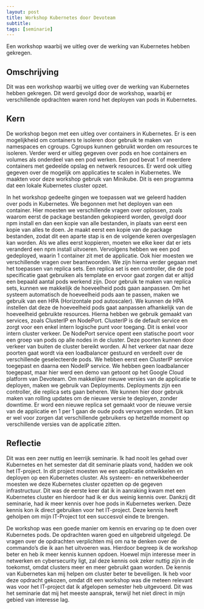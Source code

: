 ```yaml
---
layout: post
title: Workshop Kubernetes door Devoteam
subtitle: 
tags: [seminarie]
---
```


Een workshop waarbij we uitleg over de werking van Kubernetes hebben gekregen.

## Omschrijving

Dit was een workshop waarbij we uitleg over de werking van Kubernetes hebben gekregen. Dit werd gevolgd door de workshop, waarbij er verschillende opdrachten waren rond het deployen van pods in Kubernetes.

## Kern

De workshop begon met een uitleg over containers in Kubernetes. Er is een mogelijkheid om containers te isoleren door gebruik te maken van namespaces en cgroups. Cgroups kunnen gebruikt worden om resources te isoleren. Verder werd er uitleg gegeven over pods en hoe containers en volumes als onderdeel van een pod werken. Een pod bevat 1 of meerdere containers met gedeelde opslag en netwerk resources.  Er werd ook uitleg gegeven over de mogelijk om applicaties te scalen in Kubernetes. We maakten voor deze workshop gebruik van Minikube. Dit is een programma dat een lokale Kubernetes cluster opzet.
 

In het workshop gedeelte gingen we toepassen wat we geleerd hadden over pods in Kubernetes. We begonnen met het deployen van een container. Hier moesten we verschillende vragen over oplossen, zoals waarom eerst de package bestanden gekopieerd worden, gevolgd door npm install en dan een kopie van alle bestanden, in plaats van eerst een kopie van alles te doen. Je maakt eerst een kopie van de package bestanden, zodat dit een aparte stap is en de volgende keren overgeslagen kan worden. Als we alles eerst koppieren, moeten we elke keer dat er iets veranderd een npm install uitvoeren. 
Vervolgens hebben we een pod gedeployed, waarin 1 container zit met de applicatie. Ook hier moesten we verschillende vragen over beantwoorden.  We zijn hierna verder gegaan met het toepassen van replica sets. Een replica set is een controller, die de pod specificatie gaat gebruiken als template en ervoor gaat zorgen dat er altijd een bepaald aantal pods werkend zijn. Door gebruik te maken van replica sets, kunnen we makkelijk de hoeveelheid pods gaan aanpassen.
Om het systeem automatisch de hoeveelheid pods aan te passen, maken we gebruik van een HPA (Horizontale pod autoscaler). We kunnen de HPA instellen dat deze de hoeveelheid pods gaat aanpassen afhankelijk van de hoeveelheid gebruikte resources.
Hierna hebben we gebruik gemaakt van services, zoals ClusterIP en NodePort. ClusterIP is de default service en zorgt voor een enkel intern logische punt voor toegang. Dit is enkel voor intern cluster verkeer.
De NodePort service opent een statische poort voor een groep van pods op alle nodes in de cluster. Deze poorten kunnen door verkeer van buiten de cluster bereikt worden. Al het verkeer dat naar deze poorten gaat wordt via een loadbalancer gestuurd en verdeelt over de verschillende geselecteerde pods.
We hebben eerst een ClusterIP service toegepast en daarna een NodeIP service.
We hebben geen loadbalancer toegepast, maar hier werd een demo van getoont op het Google Cloud platform van Devoteam.
Om makkelijker nieuwe versies van de applicatie te deployen, maken we gebruik van Deployments. Deployments zijn een controller, die replica sets gaan beheren. We kunnen hier door gebruik maken van rolling updates om de nieuwe versie te deployen, zonder downtime. Er word een nieuwe replica set gemaakt voor de nieuwe versie van de applicatie en 1 per 1 gaan de oude pods vervangen worden. Dit kan er wel voor zorgen dat verschillende gebruikers op hetzelfde moment op verschillende versies van de applicatie zitten.

## Reflectie

Dit was een zeer nuttig en leerrijk seminarie. Ik had nooit les gehad over Kubernetes en het semester dat dit seminarie plaats vond, hadden we ook het IT-project. In dit project moesten we een applicatie ontwikkelen en deployen op een Kubernetes cluster. Als systeem- en netwerkbeheerder moesten we deze Kubernetes cluster opzetten op de gegeven infrastructuur. Dit was de eerste keer dat ik in aanraking kwam met een Kubernetes cluster en hierdoor had ik er dus weinig kennis over. Dankzij dit seminarie, had ik meer kennis over hoe pods in Kubernetes werken. Deze kennis kon ik direct gebruiken voor het IT-project. Deze kennis heeft geholpen om mijn IT-Project tot een succesvol einde te brengen.

De workshop was een goede manier om kennis en ervaring op te doen over Kubernetes pods. De opdrachten waren goed en uitgebreid uitgelegd. De vragen over de opdrachten verplichten mij om na te denken over de commando’s die ik aan het uitvoeren was. Hierdoor begreep ik de workshop beter en heb ik meer kennis kunnen opdoen.
Hoewel mijn interesse meer in netwerken en cybersecurity ligt, zal deze kennis ook zeker nuttig zijn in de toekomst, omdat clusters meer en meer gebruikt gaan worden. De kennis van Kubernetes kan mij helpen om cluster beter te beveiligen.
Ik heb voor deze opdracht gekozen, omdat dit een workshop was die meteen relevant was voor het IT-project dat ik afgelopen semester heb uitgevoerd. Dit was het seminarie dat mij het meeste aansprak, terwijl het niet direct in mijn gebied van interesse lag.
